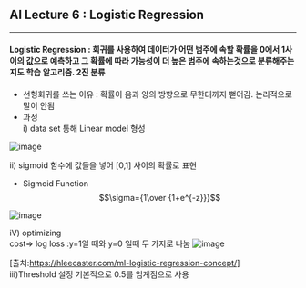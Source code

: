 ## AI Lecture 6 : Logistic Regression
---  
#### **Logistic Regression** : 회귀를 사용하여 데이터가 어떤 범주에 속할 확률을 0에서 1사이의 값으로 예측하고 그 확률에 따라 가능성이 더 높은 범주에 속하는것으로 분류해주는 지도 학습 알고리즘. 2진 분류
* 선형회귀를 쓰는 이유 : 확률이 음과 양의 방향으로 무한대까지 뻗어감. 논리적으로 말이 안됨
* 과정   
  i) data set 통해 Linear model 형성   

![image](https://user-images.githubusercontent.com/127752372/229476235-7eaa6ae8-e952-4f4e-bf26-aa111a5a428a.png)

  ii) sigmoid 함수에 값들을 넣어 [0,1] 사이의 확률로 표현   
  * Sigmoid Function
  $$\sigma={1\over {1+e^{-z}}}$$
  
![image](https://user-images.githubusercontent.com/127752372/229476350-05e9096d-e8c9-4387-a182-6d6dde3c2d03.png)
  
  iV) optimizing   
  cost=> log loss :y=1일 때와 y=0 일때 두 가지로 나눔
  ![image](https://user-images.githubusercontent.com/127752372/229479869-c6390780-e18c-4a6c-a7e5-2468d46847f5.png)

[출처:https://hleecaster.com/ml-logistic-regression-concept/]   
  iii)Threshold 설정
  기본적으로 0.5를 임계점으로 사용   
  

